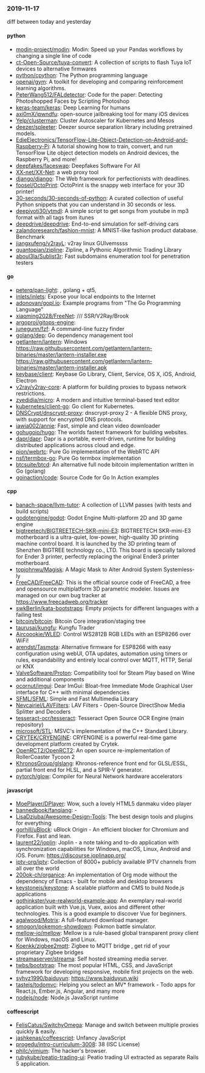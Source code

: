 ### 2019-11-17
diff between today and yesterday

#### python
* [modin-project/modin](https://github.com/modin-project/modin): Modin: Speed up your Pandas workflows by changing a single line of code
* [ct-Open-Source/tuya-convert](https://github.com/ct-Open-Source/tuya-convert): A collection of scripts to flash Tuya IoT devices to alternative firmwares
* [python/cpython](https://github.com/python/cpython): The Python programming language
* [openai/gym](https://github.com/openai/gym): A toolkit for developing and comparing reinforcement learning algorithms.
* [PeterWang512/FALdetector](https://github.com/PeterWang512/FALdetector): Code for the paper: Detecting Photoshopped Faces by Scripting Photoshop
* [keras-team/keras](https://github.com/keras-team/keras): Deep Learning for humans
* [axi0mX/ipwndfu](https://github.com/axi0mX/ipwndfu): open-source jailbreaking tool for many iOS devices
* [Yelp/clusterman](https://github.com/Yelp/clusterman): Cluster Autoscaler for Kubernetes and Mesos
* [deezer/spleeter](https://github.com/deezer/spleeter): Deezer source separation library including pretrained models.
* [EdjeElectronics/TensorFlow-Lite-Object-Detection-on-Android-and-Raspberry-Pi](https://github.com/EdjeElectronics/TensorFlow-Lite-Object-Detection-on-Android-and-Raspberry-Pi): A tutorial showing how to train, convert, and run TensorFlow Lite object detection models on Android devices, the Raspberry Pi, and more!
* [deepfakes/faceswap](https://github.com/deepfakes/faceswap): Deepfakes Software For All
* [XX-net/XX-Net](https://github.com/XX-net/XX-Net): a web proxy tool
* [django/django](https://github.com/django/django): The Web framework for perfectionists with deadlines.
* [foosel/OctoPrint](https://github.com/foosel/OctoPrint): OctoPrint is the snappy web interface for your 3D printer!
* [30-seconds/30-seconds-of-python](https://github.com/30-seconds/30-seconds-of-python): A curated collection of useful Python snippets that you can understand in 30 seconds or less.
* [deepjyoti30/ytmdl](https://github.com/deepjyoti30/ytmdl): A simple script to get songs from youtube in mp3 format with all tags from itunes
* [deepdrive/deepdrive](https://github.com/deepdrive/deepdrive): End-to-end simulation for self-driving cars
* [zalandoresearch/fashion-mnist](https://github.com/zalandoresearch/fashion-mnist): A MNIST-like fashion product database. Benchmark 
* [jiangxufeng/v2rayL](https://github.com/jiangxufeng/v2rayL): v2ray linux GUIvemssss
* [quantopian/zipline](https://github.com/quantopian/zipline): Zipline, a Pythonic Algorithmic Trading Library
* [aboul3la/Sublist3r](https://github.com/aboul3la/Sublist3r): Fast subdomains enumeration tool for penetration testers

#### go
* [peterq/pan-light](https://github.com/peterq/pan-light): , golang + qt5, 
* [inlets/inlets](https://github.com/inlets/inlets): Expose your local endpoints to the Internet
* [adonovan/gopl.io](https://github.com/adonovan/gopl.io): Example programs from "The Go Programming Language"
* [xiaoming2028/FreeNet](https://github.com/xiaoming2028/FreeNet): /// SSR/V2Ray/Brook 
* [argoproj/gitops-engine](https://github.com/argoproj/gitops-engine): 
* [junegunn/fzf](https://github.com/junegunn/fzf):  A command-line fuzzy finder
* [golang/dep](https://github.com/golang/dep): Go dependency management tool
* [getlantern/lantern](https://github.com/getlantern/lantern): Windows https://raw.githubusercontent.com/getlantern/lantern-binaries/master/lantern-installer.exe  https://raw.githubusercontent.com/getlantern/lantern-binaries/master/lantern-installer.apk
* [keybase/client](https://github.com/keybase/client): Keybase Go Library, Client, Service, OS X, iOS, Android, Electron
* [v2ray/v2ray-core](https://github.com/v2ray/v2ray-core): A platform for building proxies to bypass network restrictions.
* [zyedidia/micro](https://github.com/zyedidia/micro): A modern and intuitive terminal-based text editor
* [kubernetes/client-go](https://github.com/kubernetes/client-go): Go client for Kubernetes.
* [DNSCrypt/dnscrypt-proxy](https://github.com/DNSCrypt/dnscrypt-proxy): dnscrypt-proxy 2 - A flexible DNS proxy, with support for encrypted DNS protocols.
* [iawia002/annie](https://github.com/iawia002/annie):  Fast, simple and clean video downloader
* [gohugoio/hugo](https://github.com/gohugoio/hugo): The worlds fastest framework for building websites.
* [dapr/dapr](https://github.com/dapr/dapr): Dapr is a portable, event-driven, runtime for building distributed applications across cloud and edge.
* [pion/webrtc](https://github.com/pion/webrtc): Pure Go implementation of the WebRTC API
* [nsf/termbox-go](https://github.com/nsf/termbox-go): Pure Go termbox implementation
* [btcsuite/btcd](https://github.com/btcsuite/btcd): An alternative full node bitcoin implementation written in Go (golang)
* [goinaction/code](https://github.com/goinaction/code): Source Code for Go In Action examples

#### cpp
* [banach-space/llvm-tutor](https://github.com/banach-space/llvm-tutor): A collection of LLVM passes (with tests and build scripts)
* [godotengine/godot](https://github.com/godotengine/godot): Godot Engine  Multi-platform 2D and 3D game engine
* [bigtreetech/BIGTREETECH-SKR-mini-E3](https://github.com/bigtreetech/BIGTREETECH-SKR-mini-E3): BIGTREETECH SKR-mini-E3 motherboard is a ultra-quiet, low-power, high-quality 3D printing machine control board. It is launched by the 3D printing team of Shenzhen BIGTREE technology co., LTD. This board is specially tailored for Ender 3 printer, perfectly replacing the original Ender3 printer motherboard.
* [topjohnwu/Magisk](https://github.com/topjohnwu/Magisk): A Magic Mask to Alter Android System Systemless-ly
* [FreeCAD/FreeCAD](https://github.com/FreeCAD/FreeCAD): This is the official source code of FreeCAD, a free and opensource multiplatform 3D parametric modeler. Issues are managed on our own bug tracker at https://www.freecadweb.org/tracker
* [swkBerlin/kata-bootstraps](https://github.com/swkBerlin/kata-bootstraps): Empty projects for different languages with a failing test
* [bitcoin/bitcoin](https://github.com/bitcoin/bitcoin): Bitcoin Core integration/staging tree
* [taurusai/kungfu](https://github.com/taurusai/kungfu): Kungfu Trader
* [Aircoookie/WLED](https://github.com/Aircoookie/WLED): Control WS2812B RGB LEDs with an ESP8266 over WiFi!
* [arendst/Tasmota](https://github.com/arendst/Tasmota): Alternative firmware for ESP8266 with easy configuration using webUI, OTA updates, automation using timers or rules, expandability and entirely local control over MQTT, HTTP, Serial or KNX
* [ValveSoftware/Proton](https://github.com/ValveSoftware/Proton): Compatibility tool for Steam Play based on Wine and additional components
* [ocornut/imgui](https://github.com/ocornut/imgui): Dear ImGui: Bloat-free Immediate Mode Graphical User interface for C++ with minimal dependencies
* [SFML/SFML](https://github.com/SFML/SFML): Simple and Fast Multimedia Library
* [Nevcairiel/LAVFilters](https://github.com/Nevcairiel/LAVFilters): LAV Filters - Open-Source DirectShow Media Splitter and Decoders
* [tesseract-ocr/tesseract](https://github.com/tesseract-ocr/tesseract): Tesseract Open Source OCR Engine (main repository)
* [microsoft/STL](https://github.com/microsoft/STL): MSVC's implementation of the C++ Standard Library.
* [CRYTEK/CRYENGINE](https://github.com/CRYTEK/CRYENGINE): CRYENGINE is a powerful real-time game development platform created by Crytek.
* [OpenRCT2/OpenRCT2](https://github.com/OpenRCT2/OpenRCT2): An open source re-implementation of RollerCoaster Tycoon 2 
* [KhronosGroup/glslang](https://github.com/KhronosGroup/glslang): Khronos-reference front end for GLSL/ESSL, partial front end for HLSL, and a SPIR-V generator.
* [pytorch/glow](https://github.com/pytorch/glow): Compiler for Neural Network hardware accelerators

#### javascript
* [MoePlayer/DPlayer](https://github.com/MoePlayer/DPlayer):  Wow, such a lovely HTML5 danmaku video player
* [bannedbook/fanqiang](https://github.com/bannedbook/fanqiang): -
* [LisaDziuba/Awesome-Design-Tools](https://github.com/LisaDziuba/Awesome-Design-Tools): The best design tools and plugins for everything 
* [gorhill/uBlock](https://github.com/gorhill/uBlock): uBlock Origin - An efficient blocker for Chromium and Firefox. Fast and lean.
* [laurent22/joplin](https://github.com/laurent22/joplin): Joplin - a note taking and to-do application with synchronization capabilities for Windows, macOS, Linux, Android and iOS. Forum: https://discourse.joplinapp.org/
* [iptv-org/iptv](https://github.com/iptv-org/iptv): Collection of 8000+ publicly available IPTV channels from all over the world
* [200ok-ch/organice](https://github.com/200ok-ch/organice): An implementation of Org mode without the dependency of Emacs - built for mobile and desktop browsers
* [keystonejs/keystone](https://github.com/keystonejs/keystone): A scalable platform and CMS to build Node.js applications
* [gothinkster/vue-realworld-example-app](https://github.com/gothinkster/vue-realworld-example-app): An exemplary real-world application built with Vue.js, Vuex, axios and different other technologies. This is a good example to discover Vue for beginners.
* [agalwood/Motrix](https://github.com/agalwood/Motrix): A full-featured download manager.
* [smogon/pokemon-showdown](https://github.com/smogon/pokemon-showdown): Pokmon battle simulator.
* [mellow-io/mellow](https://github.com/mellow-io/mellow): Mellow is a rule-based global transparent proxy client for Windows, macOS and Linux.
* [Koenkk/zigbee2mqtt](https://github.com/Koenkk/zigbee2mqtt): Zigbee  to MQTT bridge , get rid of your proprietary Zigbee bridges 
* [streamaserver/streama](https://github.com/streamaserver/streama): Self hosted streaming media server.
* [twbs/bootstrap](https://github.com/twbs/bootstrap): The most popular HTML, CSS, and JavaScript framework for developing responsive, mobile first projects on the web.
* [syhyz1990/baiduyun](https://github.com/syhyz1990/baiduyun):   https://www.baiduyun.wiki
* [tastejs/todomvc](https://github.com/tastejs/todomvc): Helping you select an MV* framework - Todo apps for React.js, Ember.js, Angular, and many more
* [nodejs/node](https://github.com/nodejs/node): Node.js JavaScript runtime 

#### coffeescript
* [FelisCatus/SwitchyOmega](https://github.com/FelisCatus/SwitchyOmega): Manage and switch between multiple proxies quickly & easily.
* [jashkenas/coffeescript](https://github.com/jashkenas/coffeescript): Unfancy JavaScript
* [progedu/intro-curriculum-3008](https://github.com/progedu/intro-curriculum-3008): 38 (ISC License)
* [philc/vimium](https://github.com/philc/vimium): The hacker's browser.
* [rubykube/peatio-trading-ui](https://github.com/rubykube/peatio-trading-ui): Peatio trading UI extracted as separate Rails 5 application.
